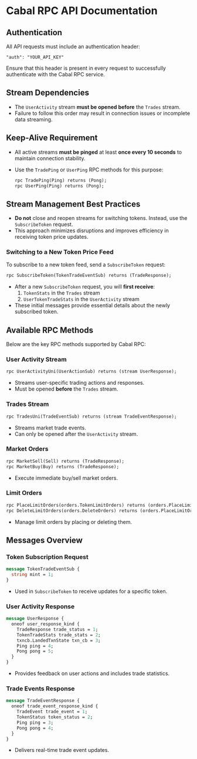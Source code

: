 # Cabal RPC API Documentation

## Authentication
All API requests must include an authentication header:
```plaintext
"auth": "YOUR_API_KEY"
```
Ensure that this header is present in every request to successfully authenticate with the Cabal RPC service.

## Stream Dependencies
- The `UserActivity` stream **must be opened before** the `Trades` stream.
- Failure to follow this order may result in connection issues or incomplete data streaming.

## Keep-Alive Requirement
- All active streams **must be pinged** at least **once every 10 seconds** to maintain connection stability.
- Use the `TradePing` or `UserPing` RPC methods for this purpose:
  
  ```proto
  rpc TradePing(Ping) returns (Pong);
  rpc UserPing(Ping) returns (Pong);
  ```

## Stream Management Best Practices
- **Do not** close and reopen streams for switching tokens. Instead, use the `SubscribeToken` request.
- This approach minimizes disruptions and improves efficiency in receiving token price updates.

### Switching to a New Token Price Feed
To subscribe to a new token feed, send a `SubscribeToken` request:
```proto
rpc SubscribeToken(TokenTradeEventSub) returns (TradeResponse);
```
- After a new `SubscribeToken` request, you will **first receive**:
  1. `TokenStats` in the `Trades` stream
  2. `UserTokenTradeStats` in the `UserActivity` stream
- These initial messages provide essential details about the newly subscribed token.

## Available RPC Methods
Below are the key RPC methods supported by Cabal RPC:

### User Activity Stream
```proto
rpc UserActivityUni(UserActionSub) returns (stream UserResponse);
```
- Streams user-specific trading actions and responses.
- Must be opened **before** the `Trades` stream.

### Trades Stream
```proto
rpc TradesUni(TradeEventSub) returns (stream TradeEventResponse);
```
- Streams market trade events.
- Can only be opened after the `UserActivity` stream.

### Market Orders
```proto
rpc MarketSell(Sell) returns (TradeResponse);
rpc MarketBuy(Buy) returns (TradeResponse);
```
- Execute immediate buy/sell market orders.

### Limit Orders
```proto
rpc PlaceLimitOrders(orders.TokenLimitOrders) returns (orders.PlaceLimitOrdersResponse);
rpc DeleteLimitOrders(orders.DeleteOrders) returns (orders.PlaceLimitOrdersResponse);
```
- Manage limit orders by placing or deleting them.


## Messages Overview

### Token Subscription Request
```proto
message TokenTradeEventSub {
  string mint = 1;
}
```
- Used in `SubscribeToken` to receive updates for a specific token.

### User Activity Response
```proto
message UserResponse {
  oneof user_response_kind {
    TradeResponse trade_status = 1;
    TokenTradeStats trade_stats = 2;
    txncb.LandedTxnState txn_cb = 3;
    Ping ping = 4;
    Pong pong = 5;
  }
}
```
- Provides feedback on user actions and includes trade statistics.

### Trade Events Response
```proto
message TradeEventResponse {
  oneof trade_event_response_kind {
    TradeEvent trade_event = 1;
    TokenStatus token_status = 2;
    Ping ping = 3;
    Pong pong = 4;
  }
}
```
- Delivers real-time trade event updates.


